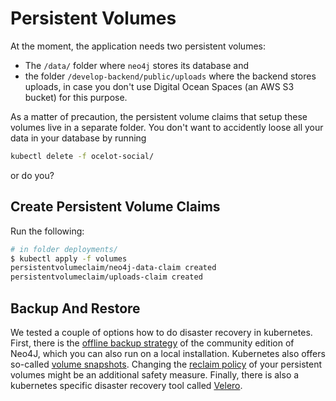 # Persistent Volumes

At the moment, the application needs two persistent volumes:

* The `/data/` folder where `neo4j` stores its database and
* the folder `/develop-backend/public/uploads` where the backend stores uploads, in case you don't use Digital Ocean Spaces (an AWS S3 bucket) for this purpose.

As a matter of precaution, the persistent volume claims that setup these volumes
live in a separate folder. You don't want to accidently loose all your data in
your database by running

```sh
kubectl delete -f ocelot-social/
```

or do you?

## Create Persistent Volume Claims

Run the following:

```sh
# in folder deployments/
$ kubectl apply -f volumes
persistentvolumeclaim/neo4j-data-claim created
persistentvolumeclaim/uploads-claim created 
```

## Backup And Restore

We tested a couple of options how to do disaster recovery in kubernetes. First,
there is the [offline backup strategy](./neo4j-offline-backup/README.md) of the
community edition of Neo4J, which you can also run on a local installation.
Kubernetes also offers so-called [volume snapshots](./volume-snapshots/README.md).
Changing the [reclaim policy](./reclaim-policy/README.md) of your persistent
volumes might be an additional safety measure. Finally, there is also a
kubernetes specific disaster recovery tool called [Velero](./velero/README.md).

